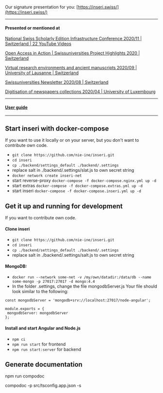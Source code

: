 Our signature presentation for you: [https://inseri.swiss/](https://inseri.swiss/) 

------

#### Presented or mentioned at  

[National Swiss Scholarly Edition Infrastructure Conference 2020/11 | Switzerland | 22 YouTube Videos](https://www.youtube.com/playlist?list=PLkCga6LPxdgrZwu0xBxsZEJauJ8_pq8ru)

[Open Access in Action | Swissuniversities Project Highlights 2020 | Switzerland](https://claireclivaz.hypotheses.org/930)

[Virtual research environments and ancient manuscripts 2020/09 | University of Lausanne | Switzerland](https://claireclivaz.hypotheses.org/930)

[Swissuniversities Newsletter 2020/08 | Switzerland](https://www.swissuniversities.ch/themen/digitalisierung/p-5-wissenschaftliche-information/newsletter/newsletter-august-2020)

[Digitisation of newspapers collections 2020/04 | University of Luxembourg](https://impresso.github.io/eldorado/online-program/)

------

#### [User guide](https://github.com/nie-ine/inseri/tree/devel/Tutorials/Your%20scientific%20publication%20A-Z)

-----

## Start inseri with docker-compose

If you want to use it locally or on your server, but you don't want to contribute own code.

  - ``git clone https://github.com/nie-ine/inseri.git``
  - ``cd inseri``
  - ```cp ./backend/settings_default ./backend/.settings```
  - replace salt in ./backend/.settings/slat.js to own secret string
  - ```docker network create inseri-net```
  - start reverse-proxy ```docker-compose -f docker-compose.nginx.yml up -d```
  - start extras ```docker-compose -f docker-compose.extras.yml up -d```
  - start inseri ```docker-compose -f docker-compose.inseri.yml up -d```

## Get it up and running for development
If you want to contribute own code.

#### Clone inseri
 - ``git clone https://github.com/nie-ine/inseri.git``
 - ``cd inseri``
 - ```cp ./backend/settings_default ./backend/.settings```
 - replace salt in ./backend/.settings/salt.js to own secret string

#### MongoDB:

 - `docker run --network some-net -v /my/own/datadir:/data/db --name some-mongo -p 27017:27017 -d mongo:4.4`
 - In the folder .settings, change the file mongodbServer.js Your file should look similar to the following:

 ```
const mongodbServer = 'mongodb+srv://localhost:27017/node-angular';

module.exports = {
  mongodbServer: mongodbServer
};
```

#### Install and start Angular and Node.js

 - ``npm ci``
 - ``npm run start`` for frontend
 - ``npm run start:server`` for backend

## Generate documentation

npm run compodoc

compodoc -p src/tsconfig.app.json -s

